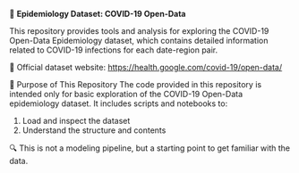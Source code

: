 🦠 **Epidemiology Dataset: COVID-19 Open-Data**

This repository provides tools and analysis for exploring the COVID-19 Open-Data Epidemiology dataset, which contains detailed information related to COVID-19 infections for each date-region pair.

📍 Official dataset website: https://health.google.com/covid-19/open-data/


📌 Purpose of This Repository
The code provided in this repository is intended only for basic exploration of the COVID-19 Open-Data epidemiology dataset. It includes scripts and notebooks to:
1. Load and inspect the dataset
2. Understand the structure and contents

🔍 This is not a modeling pipeline, but a starting point to get familiar with the data.

